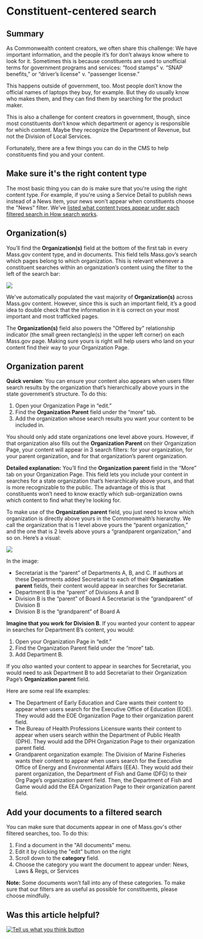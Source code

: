 # Constituent-centered search

## Summary

As Commonwealth content creators, we often share this challenge: We have important information, and the people it’s for don’t always know where to look for it. Sometimes this is because constituents are used to unofficial terms for government programs and services: “food stamps” v. “SNAP benefits,” or “driver’s license" v. "passenger license.”

This happens outside of government, too. Most people don’t know the official names of laptops they buy, for example. But they do usually know who makes them, and they can find them by searching for the product maker.

This is also a challenge for content creators in government, though, since most constituents don’t know which department or agency is responsible for which content. Maybe they recognize the Department of Revenue, but not the Division of Local Services.

Fortunately, there are a few things you can do in the CMS to help constituents find you and your content.

## Make sure it's the right content type

The most basic thing you can do is make sure that you're using the right content type. For example, if you're using a Service Detail to publish news instead of a News item, your news won't appear when constituents choose the "News" filter. We've [listed what content types appear under each filtered search in   How search works](mass.gov-search.md#how-does-mass-gov-search-work).

## Organization\(s\)

You’ll find the **Organization\(s\)** field at the bottom of the first tab in every Mass.gov content type, and in documents. This field tells Mass.gov’s search which pages belong to which organization. This is relevant whenever a constituent searches within an organization’s content using the filter to the left of the search bar:

![](../../.gitbook/assets/image%20%2821%29.png)

  
We've automatically populated the vast majority of **Organization\(s\)** across Mass.gov content. However, since this is such an important field, it’s a good idea to double check that the information in it is correct on your most important and most trafficked pages.

The **Organization\(s\)** field also powers the "Offered by" relationship indicator \(the small green rectangle\(s\) in the upper left corner\) on each Mass.gov page. Making sure yours is right will help users who land on your content find their way to your Organization Page.

## Organization parent

**Quick version**: You can ensure your content also appears when users filter search results by the organization that’s hierarchically above yours in the state government’s structure. To do this:

1. Open your Organization Page in “edit.” 
2. Find the **Organization Parent** field under the “more” tab. 
3. Add the organization whose search results you want your content to be included in.

You should only add state organizations one level above yours. However, if that organization also fills out the **Organization Parent** on their Organization Page, your content will appear in 3 search filters: for your organization, for your parent organization, and for that organization’s parent organization.

**Detailed explanation:** You’ll find the **Organization parent** field in the “More” tab on your Organization Page. This field lets you include your content in searches for a state organization that’s hierarchically above yours, and that is more recognizable to the public. The advantage of this is that constituents won’t need to know exactly which sub-organization owns which content to find what they’re looking for.

To make use of the **Organization parent** field, you just need to know which organization is directly above yours in the Commonwealth’s hierarchy. We call the organization that is 1 level above yours the “parent organization,” and the one that is 2 levels above yours a “grandparent organization,” and so on. Here’s a visual:



![](https://lh6.googleusercontent.com/O99XDJkhBZNlJ5XOxbQnMSdWMNx-sYdpDji01D5r05c7vb7RIzDErClPddGs3d51HbRXAilICWgWSoNdkmMUev5Scr6U5RqP77ftvkD517xWvRNyer9a4OU8JjEaykSL-dawAHaF)

  
In the image: 

* Secretariat is the “parent” of Departments A, B, and C. If authors at these Departments added Secretariat to each of their **Organization parent** fields, their content would appear in searches for Secretariat. 
* Department B is the “parent” of Divisions A and B
* Division B is the “parent” of Board A Secretariat is the “grandparent” of Division B 
* Division B is the “grandparent” of Board A

**Imagine that you work for Division B**. If you wanted your content to appear in searches for Department B’s content, you would: 

1. Open your Organization Page in “edit.” 
2. Find the Organization Parent field under the “more” tab.
3.  Add Department B.

If you _also_ wanted your content to appear in searches for Secretariat, you would need to ask Department B to add Secretariat to their Organization Page’s **Organization parent** field.

Here are some real life examples:

* The Department of Early Education and Care wants their content to appear when users search for the Executive Office of Education \(EOE\). They would add the EOE Organization Page to their organization parent field. 
* The Bureau of Health Professions Licensure wants their content to appear when users search within the Department of Public Health \(DPH\). They would add the DPH Organization Page to their organization parent field. 
* Grandparent organization example: The Division of Marine Fisheries wants their content to appear when users search for the Executive Office of Energy and Environmental Affairs \(EEA\). They would add their parent organization, the Department of Fish and Game \(DFG\) to their Org Page’s organization parent field. Then, the Department of Fish and Game would add the EEA Organization Page to their organization parent field.

## Add your documents to a filtered search

You can make sure that documents appear in one of Mass.gov's other filtered searches, too. To do this:

1. Find a document in the "All documents" menu.
2. Edit it by clicking the "edit" button on the right
3. Scroll down to the **category** field.
4. Choose the category you want the document to appear under: News, Laws & Regs, or Services

**Note:** Some documents won’t fall into any of these categories. To make sure that our filters are as useful as possible for constituents, please choose mindfully.

## Was this article helpful?

[![Tell us what you think button](https://blobscdn.gitbook.com/v0/b/gitbook-28427.appspot.com/o/assets%2F-LJ04qJGAHkvdE13BfdG%2F-LSz77NBAwnSNpMPT3df%2F-LSz7xSmyKXltd4avaCt%2FKB%20survey%20button%20POC%202.png?alt=media&token=8d071cab-8b95-48a3-a332-13e3fc8d9f96)](https://massgov.formstack.com/forms/mass_gov_knowledge_base_feedback?article=constituent-centered-search)

